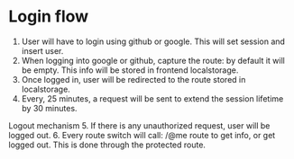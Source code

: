Login flow
==========
1. User will have to login using github or google. This will set session and insert user.
2. When logging into google or github, capture the route: by default it will be empty. This info will be stored in frontend localstorage.
3. Once logged in, user will be redirected to the route stored in localstorage.
4. Every, 25 minutes, a request will be sent to extend the session lifetime by 30 minutes.

Logout mechanism
5. If there is any unauthorized request, user will be logged out.
6. Every route switch will call: /@me route to get info, or get logged out. This is done through the protected route.